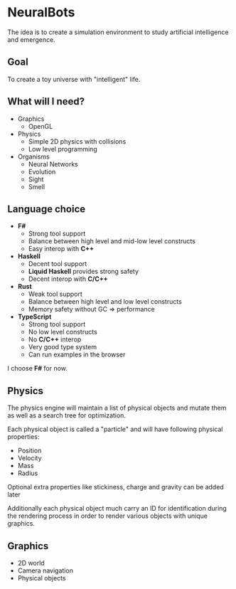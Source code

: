 # NeuralBots
The idea is to create a simulation environment to study artificial intelligence and emergence.

## Goal
To create a toy universe with "intelligent" life.

## What will I need?
* Graphics
    * OpenGL
* Physics
    * Simple 2D physics with collisions
    * Low level programming
* Organisms
    * Neural Networks
    * Evolution
    * Sight
    * Smell

## Language choice
* **F#**
    * Strong tool support
    * Balance between high level and mid-low level constructs
    * Easy interop with **C++**
* **Haskell**
    * Decent tool support
    * **Liquid Haskell** provides strong safety
    * Decent interop with **C/C++**
* **Rust**
    * Weak tool support
    * Balance between high level and low level constructs
    * Memory safety without GC => performance
* **TypeScript**
    * Strong tool support
    * No low level constructs
    * No **C/C++** interop
    * Very good type system
    * Can run examples in the browser

I choose **F#** for now.

## Physics
The physics engine will maintain a list of physical objects and mutate them as well as a search tree for optimization.

Each physical object is called a "particle" and will have following physical properties:
* Position
* Velocity
* Mass
* Radius

Optional extra properties like stickiness, charge and gravity can be added later

Additionally each physical object much carry an ID for identification during the rendering process in order to render various objects with unique graphics.
## Graphics
* 2D world
* Camera navigation
* Physical objects

